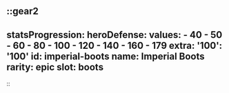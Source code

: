 ::gear2
---
statsProgression:
  heroDefense:
    values:
      - 40
      - 50
      - 60
      - 80
      - 100
      - 120
      - 140
      - 160
      - 179
    extra:
      '100': '100'
id: imperial-boots
name: Imperial Boots
rarity: epic
slot: boots
---
::
